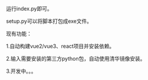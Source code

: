 运行index.py即可。

setup.py可以将脚本打包成exe文件。

现有功能：

1.自动构建vue2/vue3、react项目并安装依赖。

2.输入需要安装的第三方python包，自动使用清华镜像安装。

3.开发中。。。
